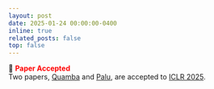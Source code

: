 ```yaml
---
layout: post
date: 2025-01-24 00:00:00-0400
inline: true
related_posts: false
top: false
---
```

:tada:  **<span style="color:red">Paper Accepted</span>** <br/>
Two papers, [Quamba](https://arxiv.org/abs/2410.13229) and [Palu](https://arxiv.org/abs/2407.21118), are accepted to [ICLR 2025](https://iclr.cc/).

